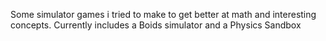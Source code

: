Some simulator games i tried to make to get better at math and interesting concepts. Currently includes a Boids simulator and a Physics Sandbox